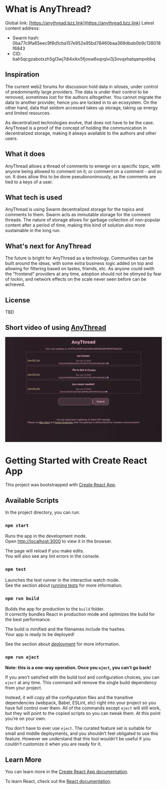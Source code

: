 # What is AnyThread?

Global link: [https://anythread.bzz.link](https://anythread.bzz.link)
Latest content address:
  * Swarm hash: 0ba77c9fa65eec9f8d1cba157e952e95bd78460baa369dbab0b9c138018f6843
  * CID: bah5qcgzabotxzh5gl3wj7di4xikx5fjosw6xqrqlvi3j3ovqxhatqampnbbq

## Inspiration

The current web2 forums for discussion hold data in siloses, under control of predominantly large providers. The data is under their control to be removed, sometimes lost for the authors alltogether. You cannot migrate the data to another provider, hence you are locked in to an ecosystem. On the other hand, data that seldom accessed takes up storage, taking up energy and limited resources.

As decentralized technologies evolve, that does not have to be the case. AnyThread is a proof of the concept of holding the communication in decentralized storage, making it always available to the authors and other users.

## What it does

AnyThread allows a thread of comments to emerge on a specific topic, with anyone being allowed to comment on it; or comment on a comment - and so on. It does allow this to be done pseudononimously, as the comments are tied to a keys of a user.

## What tech is used

AnyThread is using Swarm decentralized storage for the topics and comments to them. Swarm acts as immutable storage for the comment threads. The nature of storage allows for garbage collection of non-popular content after a period of time, making this kind of solution also more sustainable in the long run. 

## What's next for AnyThread

The future is bright for AnyThread as a technology. Communities can be built around the ideas, with some extra business logic added on top and allowing for filtering based on tastes, friends, etc. As anyone could swith the "frontend" providers at any time, adoption should not be stimyed by fear of lockin, and network effects on the scale never seen before can be achieved.

## License

TBD

## Short video of using [AnyThread](https://drive.google.com/file/d/1_6CwRKWQ5HPuGC7GUdI4N2fRFIMUNAe9/view?usp=sharing) 

![That photo oof using](./screen.png)

# Getting Started with Create React App

This project was bootstrapped with [Create React App](https://github.com/facebook/create-react-app).

## Available Scripts

In the project directory, you can run:

### `npm start`

Runs the app in the development mode.\
Open [http://localhost:3000](http://localhost:3000) to view it in the browser.

The page will reload if you make edits.\
You will also see any lint errors in the console.

### `npm test`

Launches the test runner in the interactive watch mode.\
See the section about [running tests](https://facebook.github.io/create-react-app/docs/running-tests) for more information.

### `npm run build`

Builds the app for production to the `build` folder.\
It correctly bundles React in production mode and optimizes the build for the best performance.

The build is minified and the filenames include the hashes.\
Your app is ready to be deployed!

See the section about [deployment](https://facebook.github.io/create-react-app/docs/deployment) for more information.

### `npm run eject`

**Note: this is a one-way operation. Once you `eject`, you can’t go back!**

If you aren’t satisfied with the build tool and configuration choices, you can `eject` at any time. This command will remove the single build dependency from your project.

Instead, it will copy all the configuration files and the transitive dependencies (webpack, Babel, ESLint, etc) right into your project so you have full control over them. All of the commands except `eject` will still work, but they will point to the copied scripts so you can tweak them. At this point you’re on your own.

You don’t have to ever use `eject`. The curated feature set is suitable for small and middle deployments, and you shouldn’t feel obligated to use this feature. However we understand that this tool wouldn’t be useful if you couldn’t customize it when you are ready for it.

## Learn More

You can learn more in the [Create React App documentation](https://facebook.github.io/create-react-app/docs/getting-started).

To learn React, check out the [React documentation](https://reactjs.org/).
